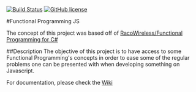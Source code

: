 [![Build Status](https://travis-ci.org/karudedios/FunctionalProgramming.js.svg?branch=master)](https://travis-ci.org/karudedios/FunctionalProgramming.js)
[![GitHub license](https://img.shields.io/badge/license-MIT-blue.svg)](https://raw.githubusercontent.com/karudedios/FunctionalProgramming.js/master/LICENSE)

#Functional Programming JS

The concept of this project was based off of [RacoWireless/Functional Programming for C#](https://github.com/RacoWireless/FunctionalProgramming)

##Description
The objective of this project is to have access to some Functional Programming's concepts in order to ease some of the regular problems one can be presented with when developing something on Javascript.

For documentation, please check the [Wiki](https://github.com/karudedios/FunctionalProgramming.js/wiki)
